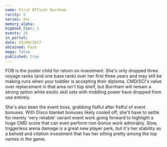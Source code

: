 ```yaml
---
name: First Officer Burnham
rarity: 5
series: dsc
memory_alpha:
bigbook_tier: 1
events: 26
in_portal:
date: 25/09/2017
obtained: Pack
mega: false
published: true
---
```


FOB is the poster child for return on investment. She's only dropped three voyage ranks (and one base rank) over her first three years and may still be making runs when your toddler is accepting their diploma. CMD/SCI's value over replacement in that area isn't top shelf, but Burnham will remain a strong option while exotic skill sets with middling power have dropped from use entirely.

She's also been the event boss, grabbing fistful after fistful of event bonuses. With Disco blanket bonuses likely cooled off, she'll have to settle for merely 'very reliable' variant event work going forward to highlight a huge CMD score that can even perform non-bonus work admirably. Slow, triggerless arena damage is a great new player perk, but it's her stability as a behold and citation investment that has her sitting pretty among the top names in the game.
